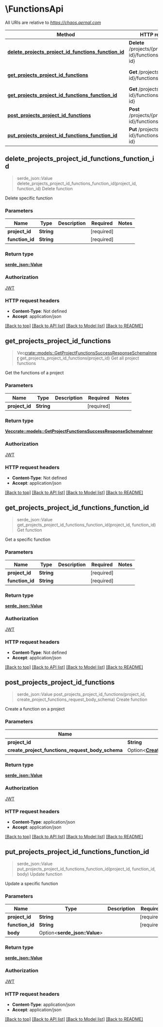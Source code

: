 # \FunctionsApi

All URIs are relative to *https://chaos.qernal.com*

Method | HTTP request | Description
------------- | ------------- | -------------
[**delete_projects_project_id_functions_function_id**](FunctionsApi.md#delete_projects_project_id_functions_function_id) | **Delete** /projects/{project-id}/functions/{function-id} | Delete function
[**get_projects_project_id_functions**](FunctionsApi.md#get_projects_project_id_functions) | **Get** /projects/{project-id}/functions | Get all project functions
[**get_projects_project_id_functions_function_id**](FunctionsApi.md#get_projects_project_id_functions_function_id) | **Get** /projects/{project-id}/functions/{function-id} | Get function
[**post_projects_project_id_functions**](FunctionsApi.md#post_projects_project_id_functions) | **Post** /projects/{project-id}/functions | Create function
[**put_projects_project_id_functions_function_id**](FunctionsApi.md#put_projects_project_id_functions_function_id) | **Put** /projects/{project-id}/functions/{function-id} | Update function



## delete_projects_project_id_functions_function_id

> serde_json::Value delete_projects_project_id_functions_function_id(project_id, function_id)
Delete function

Delete specific function

### Parameters


Name | Type | Description  | Required | Notes
------------- | ------------- | ------------- | ------------- | -------------
**project_id** | **String** |  | [required] |
**function_id** | **String** |  | [required] |

### Return type

[**serde_json::Value**](serde_json::Value.md)

### Authorization

[JWT](../README.md#JWT)

### HTTP request headers

- **Content-Type**: Not defined
- **Accept**: application/json

[[Back to top]](#) [[Back to API list]](../README.md#documentation-for-api-endpoints) [[Back to Model list]](../README.md#documentation-for-models) [[Back to README]](../README.md)


## get_projects_project_id_functions

> Vec<crate::models::GetProjectFunctionsSuccessResponseSchemaInner> get_projects_project_id_functions(project_id)
Get all project functions

Get the functions of a project

### Parameters


Name | Type | Description  | Required | Notes
------------- | ------------- | ------------- | ------------- | -------------
**project_id** | **String** |  | [required] |

### Return type

[**Vec<crate::models::GetProjectFunctionsSuccessResponseSchemaInner>**](GetProjectFunctionsSuccessResponseSchema_inner.md)

### Authorization

[JWT](../README.md#JWT)

### HTTP request headers

- **Content-Type**: Not defined
- **Accept**: application/json

[[Back to top]](#) [[Back to API list]](../README.md#documentation-for-api-endpoints) [[Back to Model list]](../README.md#documentation-for-models) [[Back to README]](../README.md)


## get_projects_project_id_functions_function_id

> serde_json::Value get_projects_project_id_functions_function_id(project_id, function_id)
Get function

Get a specific function

### Parameters


Name | Type | Description  | Required | Notes
------------- | ------------- | ------------- | ------------- | -------------
**project_id** | **String** |  | [required] |
**function_id** | **String** |  | [required] |

### Return type

[**serde_json::Value**](serde_json::Value.md)

### Authorization

[JWT](../README.md#JWT)

### HTTP request headers

- **Content-Type**: Not defined
- **Accept**: application/json

[[Back to top]](#) [[Back to API list]](../README.md#documentation-for-api-endpoints) [[Back to Model list]](../README.md#documentation-for-models) [[Back to README]](../README.md)


## post_projects_project_id_functions

> serde_json::Value post_projects_project_id_functions(project_id, create_project_functions_request_body_schema)
Create function

Create a function on a project

### Parameters


Name | Type | Description  | Required | Notes
------------- | ------------- | ------------- | ------------- | -------------
**project_id** | **String** |  | [required] |
**create_project_functions_request_body_schema** | Option<[**CreateProjectFunctionsRequestBodySchema**](CreateProjectFunctionsRequestBodySchema.md)> |  |  |

### Return type

[**serde_json::Value**](serde_json::Value.md)

### Authorization

[JWT](../README.md#JWT)

### HTTP request headers

- **Content-Type**: application/json
- **Accept**: application/json

[[Back to top]](#) [[Back to API list]](../README.md#documentation-for-api-endpoints) [[Back to Model list]](../README.md#documentation-for-models) [[Back to README]](../README.md)


## put_projects_project_id_functions_function_id

> serde_json::Value put_projects_project_id_functions_function_id(project_id, function_id, body)
Update function

Update a specific function

### Parameters


Name | Type | Description  | Required | Notes
------------- | ------------- | ------------- | ------------- | -------------
**project_id** | **String** |  | [required] |
**function_id** | **String** |  | [required] |
**body** | Option<**serde_json::Value**> |  |  |

### Return type

[**serde_json::Value**](serde_json::Value.md)

### Authorization

[JWT](../README.md#JWT)

### HTTP request headers

- **Content-Type**: application/json
- **Accept**: application/json

[[Back to top]](#) [[Back to API list]](../README.md#documentation-for-api-endpoints) [[Back to Model list]](../README.md#documentation-for-models) [[Back to README]](../README.md)

